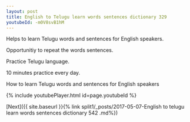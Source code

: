 ```yaml
---
layout: post
title: English to Telugu learn words sentences dictionary 329 
youtubeId: -m0V8svB1hM
---
```

 
 
Helps to learn Telugu words and sentences for English speakers.

Opportunitiy to repeat the words sentences. 

Practice Telugu language. 
 
10 minutes practice every day. 
 
How to learn Telugu words and sentences for English speakers 
 
{% include youtubePlayer.html id=page.youtubeId %}
 
 
[Next]({{ site.baseurl }}{% link  split1/_posts/2017-05-07-English to telugu learn words sentences dictionary 542 .md%})
 

